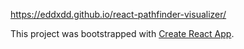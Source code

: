 https://eddxdd.github.io/react-pathfinder-visualizer/

This project was bootstrapped with [Create React App](https://github.com/facebook/create-react-app).
